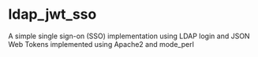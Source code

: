 # ldap_jwt_sso
A simple single sign-on (SSO) implementation using LDAP login and JSON Web Tokens implemented using Apache2 and mode_perl
